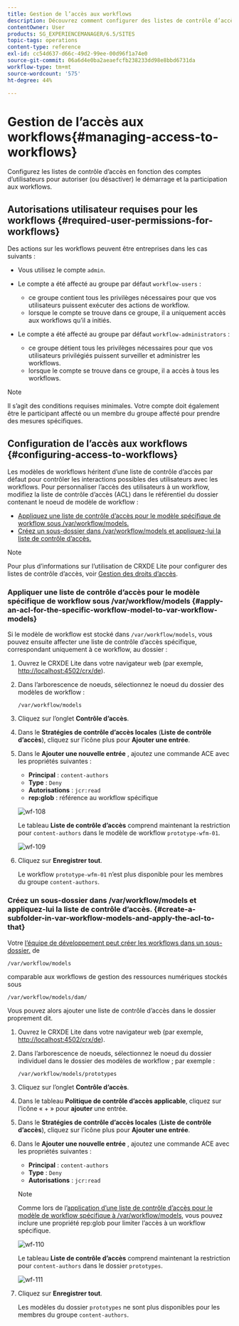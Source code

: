 ```yaml
---
title: Gestion de l’accès aux workflows
description: Découvrez comment configurer des listes de contrôle d’accès en fonction des comptes d’utilisateurs pour autoriser (ou désactiver) le démarrage et la participation aux workflows.
contentOwner: User
products: SG_EXPERIENCEMANAGER/6.5/SITES
topic-tags: operations
content-type: reference
exl-id: cc54d637-d66c-49d2-99ee-00d96f1a74e0
source-git-commit: 06a6d4e0ba2aeaefcfb238233dd98e8bbd6731da
workflow-type: tm+mt
source-wordcount: '575'
ht-degree: 44%

---
```


# Gestion de l’accès aux workflows{#managing-access-to-workflows}

Configurez les listes de contrôle d’accès en fonction des comptes d’utilisateurs pour autoriser (ou désactiver) le démarrage et la participation aux workflows.

## Autorisations utilisateur requises pour les workflows {#required-user-permissions-for-workflows}

Des actions sur les workflows peuvent être entreprises dans les cas suivants :

* Vous utilisez le compte `admin`.
* Le compte a été affecté au groupe par défaut `workflow-users` :

   * ce groupe contient tous les privilèges nécessaires pour que vos utilisateurs puissent exécuter des actions de workflow.
   * lorsque le compte se trouve dans ce groupe, il a uniquement accès aux workflows qu’il a initiés.

* Le compte a été affecté au groupe par défaut `workflow-administrators` :

   * ce groupe détient tous les privilèges nécessaires pour que vos utilisateurs privilégiés puissent surveiller et administrer les workflows.
   * lorsque le compte se trouve dans ce groupe, il a accès à tous les workflows.

>[!NOTE]
>
>Il s’agit des conditions requises minimales. Votre compte doit également être le participant affecté ou un membre du groupe affecté pour prendre des mesures spécifiques.

## Configuration de l’accès aux workflows {#configuring-access-to-workflows}

Les modèles de workflows héritent d’une liste de contrôle d’accès par défaut pour contrôler les interactions possibles des utilisateurs avec les workflows. Pour personnaliser l’accès des utilisateurs à un workflow, modifiez la liste de contrôle d’accès (ACL) dans le référentiel du dossier contenant le noeud de modèle de workflow :

* [Appliquez une liste de contrôle d’accès pour le modèle spécifique de workflow sous /var/workflow/models.](/help/sites-administering/workflows-managing.md#apply-an-acl-for-the-specific-workflow-model-to-var-workflow-models)
* [Créez un sous-dossier dans /var/workflow/models et appliquez-lui la liste de contrôle d’accès.](/help/sites-administering/workflows-managing.md#create-a-subfolder-in-var-workflow-models-and-apply-the-acl-to-that)

>[!NOTE]
>
>Pour plus d’informations sur l’utilisation de CRXDE Lite pour configurer des listes de contrôle d’accès, voir [Gestion des droits d’accès](/help/sites-administering/user-group-ac-admin.md#access-right-management).

### Appliquer une liste de contrôle d’accès pour le modèle spécifique de workflow sous /var/workflow/models {#apply-an-acl-for-the-specific-workflow-model-to-var-workflow-models}

Si le modèle de workflow est stocké dans `/var/workflow/models`, vous pouvez ensuite affecter une liste de contrôle d’accès spécifique, correspondant uniquement à ce workflow, au dossier :

1. Ouvrez le CRXDE Lite dans votre navigateur web (par exemple, [http://localhost:4502/crx/de](http://localhost:4502/crx/de)).
1. Dans l’arborescence de noeuds, sélectionnez le noeud du dossier des modèles de workflow :

   `/var/workflow/models`

1. Cliquez sur l’onglet **Contrôle d’accès**.
1. Dans le **Stratégies de contrôle d’accès locales** (**Liste de contrôle d’accès**), cliquez sur l’icône plus pour **Ajouter une entrée**.
1. Dans le **Ajouter une nouvelle entrée** , ajoutez une commande ACE avec les propriétés suivantes :

   * **Principal** : `content-authors`
   * **Type** : `Deny`
   * **Autorisations** : `jcr:read`
   * **rep:glob** : référence au workflow spécifique

   ![wf-108](assets/wf-108.png)

   Le tableau **Liste de contrôle d’accès** comprend maintenant la restriction pour `content-authors` dans le modèle de workflow `prototype-wfm-01`.

   ![wf-109](assets/wf-109.png)

1. Cliquez sur **Enregistrer tout**.

   Le workflow `prototype-wfm-01` n’est plus disponible pour les membres du groupe `content-authors`.

### Créez un sous-dossier dans /var/workflow/models et appliquez-lui la liste de contrôle d’accès. {#create-a-subfolder-in-var-workflow-models-and-apply-the-acl-to-that}

Votre [l’équipe de développement peut créer les workflows dans un sous-dossier.](/help/sites-developing/workflows-models.md#creating-a-new-workflow) de

`/var/workflow/models`

comparable aux workflows de gestion des ressources numériques stockés sous

`/var/workflow/models/dam/`

Vous pouvez alors ajouter une liste de contrôle d’accès dans le dossier proprement dit.

1. Ouvrez le CRXDE Lite dans votre navigateur web (par exemple, [http://localhost:4502/crx/de](http://localhost:4502/crx/de)).
1. Dans l’arborescence de noeuds, sélectionnez le noeud du dossier individuel dans le dossier des modèles de workflow ; par exemple :

   `/var/workflow/models/prototypes`

1. Cliquez sur l’onglet **Contrôle d’accès**.
1. Dans le tableau **Politique de contrôle d’accès applicable**, cliquez sur l’icône « + » pour **ajouter** une entrée.
1. Dans le **Stratégies de contrôle d’accès locales** (**Liste de contrôle d’accès**), cliquez sur l’icône plus pour **Ajouter une entrée**.
1. Dans le **Ajouter une nouvelle entrée** , ajoutez une commande ACE avec les propriétés suivantes :

   * **Principal** : `content-authors`
   * **Type** : `Deny`
   * **Autorisations** : `jcr:read`

   >[!NOTE]
   >
   >Comme lors de l’[application d’une liste de contrôle d’accès pour le modèle de workflow spécifique à /var/workflow/models](/help/sites-administering/workflows-managing.md#apply-an-acl-for-the-specific-workflow-model-to-var-workflow-models), vous pouvez inclure une propriété rep:glob pour limiter l’accès à un workflow spécifique.

   ![wf-110](assets/wf-110.png)

   Le tableau **Liste de contrôle d’accès** comprend maintenant la restriction pour `content-authors` dans le dossier `prototypes`.

   ![wf-111](assets/wf-111.png)

1. Cliquez sur **Enregistrer tout**.

   Les modèles du dossier `prototypes` ne sont plus disponibles pour les membres du groupe `content-authors`.
